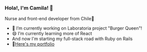### Hola!, I'm Camila! 👋 

Nurse and front-end developer from Chile👯

- 🔭 I’m currently working on Laboratoria project "Burger Queen"!
- 😄 I’m currently learning more of React
- And now I'm starting my full-stack road with Ruby on Rails
- 💬[Here's my portfolio](https://castrocami.github.io/Portafolio/)

